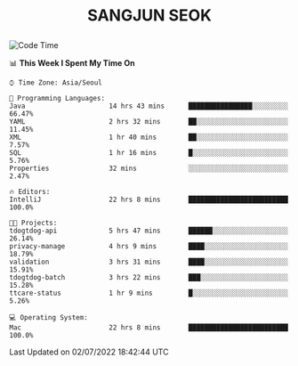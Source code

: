 <h1>
 <p align="center">
   SANGJUN SEOK
 </p>
</h1>

<!--START_SECTION:waka-->
![Code Time](http://img.shields.io/badge/Code%20Time-0%20secs-blue)

📊 **This Week I Spent My Time On** 

```text
⌚︎ Time Zone: Asia/Seoul

💬 Programming Languages: 
Java                     14 hrs 43 mins      ████████████████░░░░░░░░░   66.47% 
YAML                     2 hrs 32 mins       ██░░░░░░░░░░░░░░░░░░░░░░░   11.45% 
XML                      1 hr 40 mins        ██░░░░░░░░░░░░░░░░░░░░░░░   7.57% 
SQL                      1 hr 16 mins        █░░░░░░░░░░░░░░░░░░░░░░░░   5.76% 
Properties               32 mins             ░░░░░░░░░░░░░░░░░░░░░░░░░   2.47%

🔥 Editors: 
IntelliJ                 22 hrs 8 mins       █████████████████████████   100.0%

🐱‍💻 Projects: 
tdogtdog-api             5 hrs 47 mins       ██████░░░░░░░░░░░░░░░░░░░   26.14% 
privacy-manage           4 hrs 9 mins        ████░░░░░░░░░░░░░░░░░░░░░   18.79% 
validation               3 hrs 31 mins       ████░░░░░░░░░░░░░░░░░░░░░   15.91% 
tdogtdog-batch           3 hrs 22 mins       ███░░░░░░░░░░░░░░░░░░░░░░   15.28% 
ttcare-status            1 hr 9 mins         █░░░░░░░░░░░░░░░░░░░░░░░░   5.26%

💻 Operating System: 
Mac                      22 hrs 8 mins       █████████████████████████   100.0%

```


 Last Updated on 02/07/2022 18:42:44 UTC
<!--END_SECTION:waka-->
